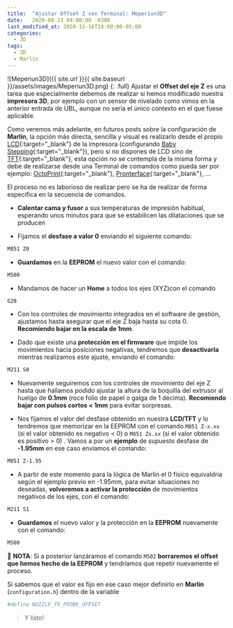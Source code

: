 ```yaml
---
title:  "Ajustar Offset Z con Terminal: Meperiun3D"
date:   2020-08-23 04:00:00 -0300
last_modified_at: 2020-12-16T10:00:00-05:00
categories:
  - 3D
tags:
  - 3D
  - Marlin
---
```


![Meperiun3D]({{ site.url }}{{ site.baseurl }}/assets/images/Meperiun3D.png)
{: .full}
Ajustar el **Offset del eje Z** es una tarea que especialmente debemos de realizar si hemos modificado nuestra **impresora 3D**, por ejemplo con un sensor de nivelado como vimos en la anterior entrada de UBL, aunque no sería el único contexto en el que fuese aplicable.

Como veremos más adelante, en futuros posts sobre la configuración de **Marlin**, la opción más directa, sencilla y visual es realizarlo desde el propio [LCD](https://reprap.org/wiki/RepRapDiscount_Full_Graphic_Smart_Controller){:target="_blank"} de la impresora (configurando [Baby Stepping](https://marlinfw.org/docs/gcode/M290.html){:target="_blank"}), pero si no dispones de LCD sino de [TFT](https://reprap.org/wiki/Mks_tft){:target="_blank"}, esta opción no se contempla de la misma forma y debe de realizarse desde una Terminal de comandos como pueda ser por ejemplo: [OctoPrint](https://lordpedal.github.io/docker/3d/octoprint-docker/){:target="_blank"}, [Pronterface](https://www.pronterface.com/){:target="_blank"}, …

El proceso no es laborioso de realizar pero se ha de realizar de forma especifica en la secuencia de comandos.

- **Calentar cama y fusor** a sus temperaturas de impresión habitual, esperando unos minutos para que se estabilicen las dilataciones que se producen

- Fijamos el **desfase a valor 0** enviando el siguiente comando:

```bash
M851 Z0
```

- **Guardamos** en la **EEPROM** el nuevo valor con el comando:

```bash
M500
```

- Mandamos de hacer un **Home** a todos los ejes (XYZ)con el comando

```bash
G28
```

- Con los controles de movimiento integrados en el software de gestión, ajustamos hasta asegurar que el eje Z baja hasta su cota 0. **Recomiendo bajar en la escala de 1mm**.

- Dado que existe una **protección en el firmware** que impide los movimientos hacia posiciones negativas, tendremos que **desactivarla** mientras realizamos este ajuste, enviando el comando:

```bash
M211 S0
```

- Nuevamente seguiremos con los controles de movimiento del eje Z hasta que hallamos podido ajustar la altura de la boquilla del extrusor al huelgo de **0.1mm** (roce folio de papel o galga de 1 décima). **Recomiendo bajar con pulsos cortos < 1mm** para evitar sorpresas.

- Nos fijamos el valor del desfase obtenido en nuestra **LCD/TFT** y lo tendremos que memorizar en la EEPROM con el comando `M851 Z-x.xx` (si el valor obtenido es negativo < 0) o `M851 Zx.xx` (si el valor obtenido es positivo > 0) .  Vamos a por un **ejemplo** de supuesto desfase de **-1.95mm** en ese caso enviamos el comando:

```bash
M851 Z-1.95
```

- A partir de este momento para la lógica de Marlin el 0 físico equivaldría según el ejemplo previo en -1.95mm, para evitar situaciones no deseadas, **volveremos a activar la protección** de movimientos negativos de los ejes, con el comando:

```bash
M211 S1
```

- **Guardamos** el  nuevo valor y la protección en la **EEPROM** nuevamente con el comando:

```bash
M500
```

📝 **NOTA**: Si a posterior lanzáramos el comando `M502` **borraremos el offset que hemos hecho de la EEPROM** y tendríamos que repetir nuevamente el proceso.

Si sabemos que el valor es fijo en ese caso mejor definirlo en **Marlin** (`configuration.h`) dentro de la variable

```bash
#define NOZZLE_TO_PROBE_OFFSET
```

> Y listo!

